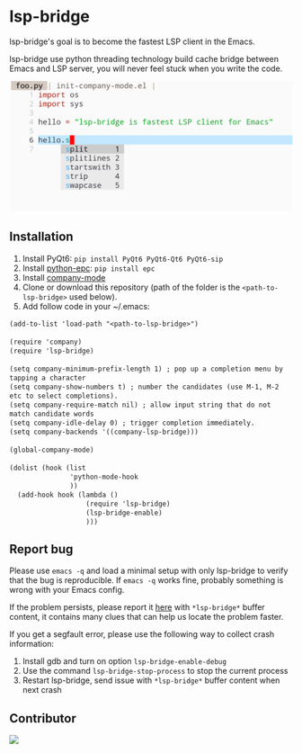 # lsp-bridge
lsp-bridge's goal is to become the fastest LSP client in the Emacs.

lsp-bridge use python threading technology build cache bridge between Emacs and LSP server, you will never feel stuck when you write the code.

<img src="./screenshot.png">

## Installation
1. Install PyQt6: ```pip install PyQt6 PyQt6-Qt6 PyQt6-sip```
2. Install [python-epc](https://github.com/tkf/python-epc): ```pip install epc```
3. Install [company-mode](https://github.com/company-mode/company-mode)
4. Clone or download this repository (path of the folder is the `<path-to-lsp-bridge>` used below).
5. Add follow code in your ~/.emacs: 

```
(add-to-list 'load-path "<path-to-lsp-bridge>")

(require 'company)
(require 'lsp-bridge)

(setq company-minimum-prefix-length 1) ; pop up a completion menu by tapping a character
(setq company-show-numbers t) ; number the candidates (use M-1, M-2 etc to select completions).
(setq company-require-match nil) ; allow input string that do not match candidate words
(setq company-idle-delay 0) ; trigger completion immediately.
(setq company-backends '((company-lsp-bridge)))

(global-company-mode)

(dolist (hook (list
               'python-mode-hook
               ))
  (add-hook hook (lambda ()
                   (require 'lsp-bridge)
                   (lsp-bridge-enable)
                   )))
```

## Report bug
Please use `emacs -q` and load a minimal setup with only lsp-bridge to verify that the bug is reproducible. If `emacs -q` works fine, probably something is wrong with your Emacs config.

If the problem persists, please report it [here](https://github.com/manateelazycat/lsp-bridge/issues/new) with `*lsp-bridge*` buffer content, it contains many clues that can help us locate the problem faster.

If you get a segfault error, please use the following way to collect crash information:
1. Install gdb and turn on option `lsp-bridge-enable-debug`
2. Use the command `lsp-bridge-stop-process` to stop the current process
3. Restart lsp-bridge, send issue with `*lsp-bridge*` buffer content when next crash

## Contributor
<a href = "https://github.com/manateelazycat/lsp-bridge/graphs/contributors">
  <img src = "https://contrib.rocks/image?repo=manateelazycat/lsp-bridge"/>
</a>
